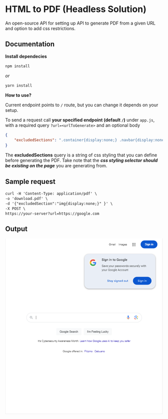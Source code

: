 # HTML to PDF (Headless Solution)

An open-source API for setting up API to generate PDF from a given URL and option to add css restrictions.

## Documentation

**Install dependecies**
```bash
npm install
```

*or*

```bash
yarn install
```

**How to use?**

Current endpoint points to `/` route, but you can change it depends on your setup.

To send a request call **your specified endpoint (default `/`)** under `app.js`, with a required query `?url=<urlToGenerate>` and an optional body 
```json
{
    "excludedSections": ".container{display:none;} .navbar{display:none;}"
}
```


The **excludedSections** query is a string of css styling that you can define before generating the PDF. Take note that the ***css styling selector should be existing on the page*** you are generating from.

## Sample request

```curl
curl -H 'Content-Type: application/pdf' \
-o 'download.pdf' \
-d '{"excludedSection":"img{display:none;}" }' \
-X POST \
https://your-server?url=https://google.com
```

## Output
![alt text](image.png)